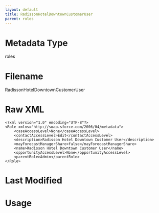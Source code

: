 ```yaml
---
layout: default
title: RadissonHotelDowntownCustomerUser
parent: roles
---
```

# Metadata Type
roles


# Filename 
RadissonHotelDowntownCustomerUser


# Raw XML
```
<?xml version="1.0" encoding="UTF-8"?>
<Role xmlns="http://soap.sforce.com/2006/04/metadata">
    <caseAccessLevel>None</caseAccessLevel>
    <contactAccessLevel>Edit</contactAccessLevel>
    <description>Radisson Hotel Downtown Customer User</description>
    <mayForecastManagerShare>false</mayForecastManagerShare>
    <name>Radisson Hotel Downtown Customer User</name>
    <opportunityAccessLevel>None</opportunityAccessLevel>
    <parentRole>Admin</parentRole>
</Role>
```


# Last Modified


# Usage
